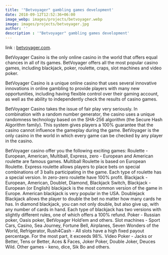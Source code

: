 ```yaml
---
title: '"Betvoyager" gambling games development'
date: 2018-09-12T12:52:36+06:00
image_webp: images/projects/betvoyager.webp
image: images/projects/betvoyager.jpg
author: ''
description : '"Betvoyager" gambling games development'
---
```

link : [betvoyager.com](https://betvoyager.com).

BetVoyager Casino is the only online casino in the world that offers equal chances in all of its games. BetVoyager offers all the most popular casino games, including blackjack, poker, roulette, craps, slot machines and video poker.

BetVoyager Casino is a unique online casino that uses several innovative innovations in online gambling to provide players with many new opportunities, including having flexible control over their gaming account, as well as the ability to independently check the results of casino games.

BetVoyager Casino takes the issue of fair play very seriously. In combination with a random number generator, the casino uses a unique randomness technology based on the SHA-256 algorithm (the Secure Hash Algorithm family). This system gives players a 100% guarantee that the casino cannot influence the gameplay during the game. BetVoyager is the only casino in the world in which every game can be checked by any player in the casino.

BetVoyager casino offer you the following exciting games:
Roulette - European, American, Multiball, Express, zero - European and American roulette are famous games. Multiball Roulette is based on European Roulette. Express roulette allows players to place bets on special combinations of 3 balls participating in the game. Each type of roulette has a special version. In zero-zero roulette have 100% profit.
Blackjack - European, American, Doublet, Diamond, Blackjack Switch, Blackjack - European (or English) blackjack is the most common version of the game in Europe. American blackjack is very popular in the USA. Doublejack Blackjack allows the player to double the bet no matter how many cards he has. In diamond blackjack, you can not only double, but also give up, with any number of cards in hand. Each type of blackjack has two versions with slightly different rules, one of which offers a 100% refund.
Poker - Russian poker, Oasis poker, BetVoyager Hold’em and others.
Slot machines - Sport Cars, Casino, Sea Journey, Fortune Bell, Airplanes, Seven Wonders of the World, Refrigerator, Rush4Cash - All slots have a high fixed payout percentage. For the most part, it exceeds 98%.
Video Poker - Jacks or Better, Tens or Better, Aces & Faces, Joker Poker, Double Joker, Deuces Wild.
Other games - keno, dice, Sik Bo and others.